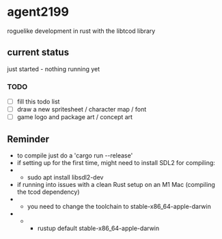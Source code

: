 # agent2199
roguelike development in rust with the libtcod library

## current status
just started - nothing running yet

### TODO
- [ ] fill this todo list
- [ ] draw a new spritesheet / character map / font
- [ ] game logo and package art / concept art

## Reminder
 * to compile just do a 'cargo run --release'
 * if setting up for the first time, might need to install SDL2 for compiling:
 * * sudo apt install libsdl2-dev
 * if running into issues with a clean Rust setup on an M1 Mac (compiling the tcod dependency)
 * * you need to change the toolchain to stable-x86_64-apple-darwin
 * * * rustup default stable-x86_64-apple-darwin